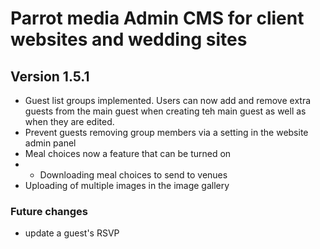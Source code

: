 # Parrot media Admin CMS for client websites and wedding sites


## Version 1.5.1

- Guest list groups implemented. Users can now add and remove extra guests from the main guest when creating teh main guest as well as when they are edited.
- Prevent guests removing group members via a setting in the website admin panel
- Meal choices now a feature that can be turned on
- - Downloading meal choices to send to venues
- Uploading of multiple images in the image gallery



### Future changes

- update a guest's RSVP

